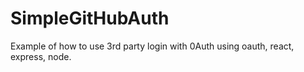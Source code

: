 # SimpleGitHubAuth
Example of how to use 3rd party login with 0Auth using oauth, react, express, node. 

